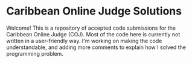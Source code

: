 # Caribbean Online Judge Solutions
Welcome! This is a repository of accepted code submissions for the Caribbean Online Judge (COJ). Most of the code here is currently not written in a user-friendly way. I'm working on making the code understandable, and adding more comments to explain how I solved the programming problem.
